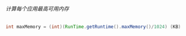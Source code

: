 ###### 计算每个应用最高可用内存

```java
int maxMemory = (int)(RunTime.getRuntime().maxMemory()/1024) (KB)
```

